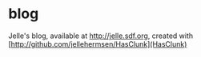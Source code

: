 # blog
Jelle's blog, available at http://jelle.sdf.org, created with
[http://github.com/jellehermsen/HasClunk](HasClunk)

